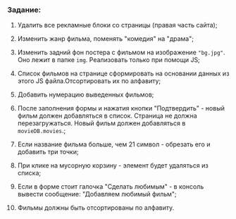 ### Задание:

1. Удалить все рекламные блоки со страницы (правая часть сайта);

2. Изменить жанр фильма, поменять "комедия" на "драма";

3. Изменить задний фон постера с фильмом на изображение `"bg.jpg"`. Оно лежит в папке `img`. Реализовать только при помощи JS;

4. Список фильмов на странице сформировать на основании данных из этого JS файла.Отсортировать их по алфавиту;

5. Добавить нумерацию выведенных фильмов;

6. После заполнения формы и нажатия кнопки "Подтвердить" - новый фильм должен добавляться в список. Страница не должна перезагружаться. Новый фильм должен добавляться в `movieDB.movies`.;

7. Если название фильма больше, чем 21 символ - обрезать его и добавить три точки;

8. При клике на мусорную корзину - элемент будет удаляться из списка;

9. Если в форме стоит галочка "Сделать любимым" - в консоль вывести сообщение: "Добавляем любимый фильм";

10. Фильмы должны быть отсортированы по алфавиту.
